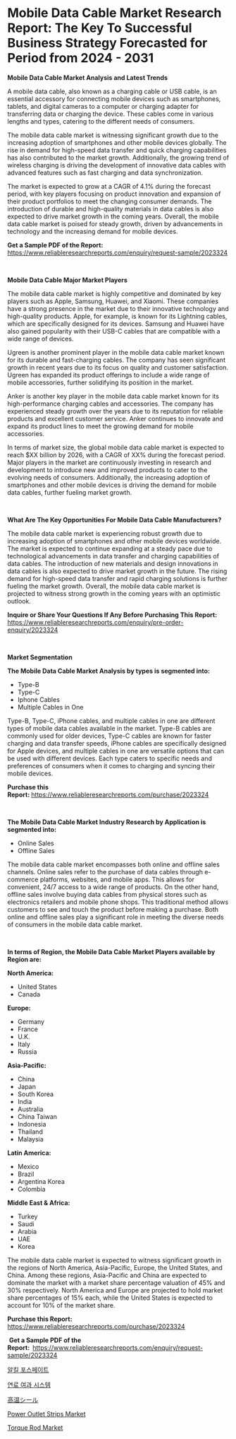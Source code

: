 <p><h1>Mobile Data Cable Market Research Report: The Key To Successful Business Strategy Forecasted for Period from 2024 - 2031</h1></p><p><strong>Mobile Data Cable Market Analysis and Latest Trends</strong></p>
<p><p>A mobile data cable, also known as a charging cable or USB cable, is an essential accessory for connecting mobile devices such as smartphones, tablets, and digital cameras to a computer or charging adapter for transferring data or charging the device. These cables come in various lengths and types, catering to the different needs of consumers.</p><p>The mobile data cable market is witnessing significant growth due to the increasing adoption of smartphones and other mobile devices globally. The rise in demand for high-speed data transfer and quick charging capabilities has also contributed to the market growth. Additionally, the growing trend of wireless charging is driving the development of innovative data cables with advanced features such as fast charging and data synchronization.</p><p>The market is expected to grow at a CAGR of 4.1% during the forecast period, with key players focusing on product innovation and expansion of their product portfolios to meet the changing consumer demands. The introduction of durable and high-quality materials in data cables is also expected to drive market growth in the coming years. Overall, the mobile data cable market is poised for steady growth, driven by advancements in technology and the increasing demand for mobile devices.</p></p>
<p><strong>Get a Sample PDF of the Report:&nbsp;</strong> <a href="https://www.reliableresearchreports.com/enquiry/request-sample/2023324">https://www.reliableresearchreports.com/enquiry/request-sample/2023324</a></p>
<p>&nbsp;</p>
<p><strong>Mobile Data Cable Major Market Players</strong></p>
<p><p>The mobile data cable market is highly competitive and dominated by key players such as Apple, Samsung, Huawei, and Xiaomi. These companies have a strong presence in the market due to their innovative technology and high-quality products. Apple, for example, is known for its Lightning cables, which are specifically designed for its devices. Samsung and Huawei have also gained popularity with their USB-C cables that are compatible with a wide range of devices.</p><p>Ugreen is another prominent player in the mobile data cable market known for its durable and fast-charging cables. The company has seen significant growth in recent years due to its focus on quality and customer satisfaction. Ugreen has expanded its product offerings to include a wide range of mobile accessories, further solidifying its position in the market.</p><p>Anker is another key player in the mobile data cable market known for its high-performance charging cables and accessories. The company has experienced steady growth over the years due to its reputation for reliable products and excellent customer service. Anker continues to innovate and expand its product lines to meet the growing demand for mobile accessories.</p><p>In terms of market size, the global mobile data cable market is expected to reach $XX billion by 2026, with a CAGR of XX% during the forecast period. Major players in the market are continuously investing in research and development to introduce new and improved products to cater to the evolving needs of consumers. Additionally, the increasing adoption of smartphones and other mobile devices is driving the demand for mobile data cables, further fueling market growth.</p></p>
<p>&nbsp;</p>
<p><strong>What Are The Key Opportunities For Mobile Data Cable Manufacturers?</strong></p>
<p><p>The mobile data cable market is experiencing robust growth due to increasing adoption of smartphones and other mobile devices worldwide. The market is expected to continue expanding at a steady pace due to technological advancements in data transfer and charging capabilities of data cables. The introduction of new materials and design innovations in data cables is also expected to drive market growth in the future. The rising demand for high-speed data transfer and rapid charging solutions is further fueling the market growth. Overall, the mobile data cable market is projected to witness strong growth in the coming years with an optimistic outlook.</p></p>
<p><strong>Inquire or Share Your Questions If Any Before Purchasing This Report:</strong> <a href="https://www.reliableresearchreports.com/enquiry/pre-order-enquiry/2023324">https://www.reliableresearchreports.com/enquiry/pre-order-enquiry/2023324</a></p>
<p>&nbsp;</p>
<p><strong>Market Segmentation</strong></p>
<p><strong>The Mobile Data Cable Market Analysis by types is segmented into:</strong></p>
<p><ul><li>Type-B</li><li>Type-C</li><li>Iphone Cables</li><li>Multiple Cables in One</li></ul></p>
<p><p>Type-B, Type-C, iPhone cables, and multiple cables in one are different types of mobile data cables available in the market. Type-B cables are commonly used for older devices, Type-C cables are known for faster charging and data transfer speeds, iPhone cables are specifically designed for Apple devices, and multiple cables in one are versatile options that can be used with different devices. Each type caters to specific needs and preferences of consumers when it comes to charging and syncing their mobile devices.</p></p>
<p><strong>Purchase this Report:&nbsp;</strong><a href="https://www.reliableresearchreports.com/purchase/2023324">https://www.reliableresearchreports.com/purchase/2023324</a></p>
<p>&nbsp;</p>
<p><strong>The Mobile Data Cable Market Industry Research by Application is segmented into:</strong></p>
<p><ul><li>Online Sales</li><li>Offline Sales</li></ul></p>
<p><p>The mobile data cable market encompasses both online and offline sales channels. Online sales refer to the purchase of data cables through e-commerce platforms, websites, and mobile apps. This allows for convenient, 24/7 access to a wide range of products. On the other hand, offline sales involve buying data cables from physical stores such as electronics retailers and mobile phone shops. This traditional method allows customers to see and touch the product before making a purchase. Both online and offline sales play a significant role in meeting the diverse needs of consumers in the mobile data cable market.</p></p>
<p>&nbsp;</p>
<p><strong>In terms of Region, the Mobile Data Cable Market Players available by Region are:</strong></p>
<p>
    <p> <strong> North America: </strong>
        <ul>
            <li>United States</li>
            <li>Canada</li>
        </ul>
        </p> 
    <p> <strong> Europe: </strong>
        <ul>
            <li>Germany</li>
            <li>France</li>
            <li>U.K.</li>
            <li>Italy</li>
            <li>Russia</li>
        </ul>
        </p> 
    <p> <strong> Asia-Pacific: </strong>
        <ul>
            <li>China</li>
            <li>Japan</li>
            <li>South Korea</li>
            <li>India</li>
            <li>Australia</li>
            <li>China Taiwan</li>
            <li>Indonesia</li>
            <li>Thailand</li>
            <li>Malaysia</li>
        </ul>
        </p> 
    <p> <strong> Latin America: </strong>
        <ul>
            <li>Mexico</li>
            <li>Brazil</li>
            <li>Argentina Korea</li>
            <li>Colombia</li>
        </ul>
        </p> 
    <p> <strong> Middle East & Africa: </strong>
        <ul>
            <li>Turkey</li>
            <li>Saudi</li>
            <li>Arabia</li>
            <li>UAE</li>
            <li>Korea</li>
        </ul>
    </p>
    </p>
<p><p>The mobile data cable market is expected to witness significant growth in the regions of North America, Asia-Pacific, Europe, the United States, and China. Among these regions, Asia-Pacific and China are expected to dominate the market with a market share percentage valuation of 45% and 30% respectively. North America and Europe are projected to hold market share percentages of 15% each, while the United States is expected to account for 10% of the market share.</p></p>
<p><strong>Purchase this Report: </strong><a href="https://www.reliableresearchreports.com/purchase/2023324">https://www.reliableresearchreports.com/purchase/2023324</a></p>
<p>&nbsp;<strong>Get a Sample PDF of the Report:&nbsp;&nbsp;</strong><a href="https://www.reliableresearchreports.com/enquiry/request-sample/2023324">https://www.reliableresearchreports.com/enquiry/request-sample/2023324</a></p>
<p><strong></strong></p>
<p><p><a href="https://github.com/fredrickeglers/Market-Research-Report-List-1/blob/main/779572511609.md">알킬 포스페이트</a></p><p><a href="https://github.com/bunxhcci35271755/Market-Research-Report-List-1/blob/main/191310311608.md">연료 여과 시스템</a></p><p><a href="https://github.com/hwbcz413288296/Market-Research-Report-List-1/blob/main/718940212339.md">高温シール</a></p><p><a href="https://github.com/Sherrillcrooksxa8i18ucf2m/Market-Research-Report-List-1/blob/main/power-outlet-strips-market.md">Power Outlet Strips Market</a></p><p><a href="https://issuu.com/reportprime-2/docs/torque-rod-market-size-2030.pptx">Torque Rod Market</a></p></p>
